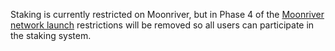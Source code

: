 Staking is currently restricted on Moonriver, but in Phase 4 of the [Moonriver network launch](https://moonbeam.network/networks/moonriver/launch/) restrictions will be removed so all users can participate in the staking system.
